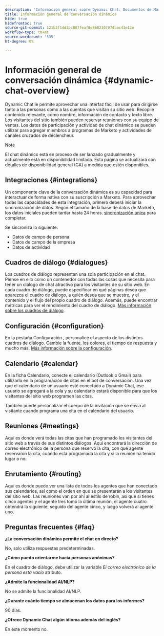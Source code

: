 ```yaml
---
description: 'Información general sobre Dynamic Chat: Documentos de Marketo: Documentación del producto'
title: Información general de conversación dinámica
hide: true
hidefromtoc: true
source-git-commit: 121b2f1dd3bc807feaf8e8682307074bac43e12e
workflow-type: tm+mt
source-wordcount: '535'
ht-degree: 0%

---
```


# Información general de conversación dinámica {#dynamic-chat-overview}

Dynamic Chat le permite aprovechar una interfaz fácil de usar para dirigirse tanto a las personas como a las cuentas que visitan su sitio web. Recopile contenido relevante, como nombre, información de contacto y texto libre. Los visitantes del sitio también pueden reservar reuniones con su equipo de ventas. Los datos de participación y actividad de chat dinámico se pueden utilizar para agregar miembros a programas de Marketo y actividades de canales cruzados de déclencheur.

>[!NOTE]
>
>El chat dinámico está en proceso de ser lanzado gradualmente y actualmente está en disponibilidad limitada. Esta página se actualizará con detalles de disponibilidad general (GA) a medida que estén disponibles.

## Integraciones {#integrations}

Un componente clave de la conversación dinámica es su capacidad para interactuar de forma nativa con su suscripción a Marketo. Para aprovechar todas las capacidades de esta integración, primero deberá iniciar la sincronización de datos. Según el tamaño de la base de datos de Marketo, los datos iniciales pueden tardar hasta 24 horas. [sincronización única](/help/marketo/product-docs/demand-generation/dynamic-chat/connect-dynamic-chat-to-marketo.md) para completar.

Se sincroniza lo siguiente:

* Datos de campo de persona
* Datos de campo de la empresa
* Datos de actividad

## Cuadros de diálogo {#dialogues}

Los cuadros de diálogo representan una sola participación en el chat. Piense en ello como un contenedor con todas las cosas que necesita para tener un diálogo de chat atractivo para los visitantes de su sitio web. En cada cuadro de diálogo, puede especificar en qué páginas desea que aparezca el cuadro de diálogo, a quién desea que se muestre, y el contenido y el flujo del propio cuadro de diálogo. Además, puede encontrar métricas para ver el rendimiento del cuadro de diálogo. [Más información sobre los cuadros de diálogo](/help/marketo/product-docs/demand-generation/dynamic-chat/dialogues.md).

## Configuración {#configuration}

En la pestaña Configuración , personalice el aspecto de los distintos cuadros de diálogo. Cambie la fuente, los colores, el tiempo de respuesta y mucho más. [Más información sobre la configuración](/help/marketo/product-docs/demand-generation/dynamic-chat/configuration.md).

## Calendario {#calendar}

En la ficha Calendario, conecte el calendario (Outlook o Gmail) para utilizarlo en la programación de citas en el bot de conversación. Una vez que el calendario de un usuario esté conectado a Dynamic Chat, ese usuario se agregará a la cola y su calendario estará disponible para que los visitantes del sitio web programen las citas.

También puede personalizar el cuerpo de la invitación que se envía al visitante cuando programa una cita en el calendario del usuario.

## Reuniones {#meetings}

Aquí es donde verá todas las citas que han programado los visitantes del sitio web a través de sus distintos diálogos. Aquí encontrará la dirección de correo electrónico de la persona que reservó la cita, con qué agente reservaron la cita, cuándo está programada la cita y si la reunión ha tenido lugar o no.

## Enrutamiento {#routing}

Aquí es donde puede ver una lista de todos los agentes que han conectado sus calendarios, así como el orden en que se presentarán a los visitantes del sitio web. Las reuniones van por ahí al estilo de robin, así que si tienes cinco agentes y el agente tres tomó la última reunión, el agente cuatro obtendrá la siguiente, seguido del agente cinco, y luego volverá al agente uno.

## Preguntas frecuentes {#faq}

**¿La conversación dinámica permite el chat en directo?**

No, solo utiliza respuestas predeterminadas.

**¿Cómo puedo orientarme hacia personas anónimas?**

En el cuadro de diálogo, debe utilizar la variable _El correo electrónico de la persona está vacío_ atributo.

**¿Admite la funcionalidad AI/NLP?**

No se admite la funcionalidad AI/NLP.

**¿Durante cuánto tiempo se almacenan los datos para los informes?**

90 días.

**¿Ofrece Dynamic Chat algún idioma además del inglés?**

En este momento no.
